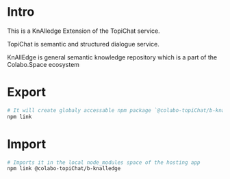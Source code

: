 # Intro

This is a KnAlledge Extension of the TopiChat service.

TopiChat is semantic and structured dialogue service.

KnAllEdge is general semantic knowledge repository which is a part of the Colabo.Space ecosystem

# Export

```sh
# It will create globaly accessable npm package `@colabo-topiChat/b-knalledge`
npm link
```

# Import

```sh
# Imports it in the local node_modules space of the hosting app
npm link @colabo-topiChat/b-knalledge
```